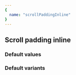 ```yaml
---
{
  name: "scrollPaddingInline"
}
---
```


## Scroll padding inline

### Default values
<!-- defaults.values.start -->

<!-- defaults.values.end -->


### Default variants
<!-- defaults.variants.start -->

<!-- defaults.variants.end -->
